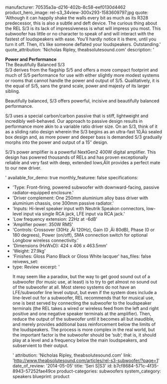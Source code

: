 manufacturer: 70535a3a-d216-402b-8c58-eef0130d4462
product_hero_image: rel-s3_34view-300x293-1583609797.jpg
quote: 'Although it can happily shake the walls every bit as much as its R328 predecessor, this is also a subtle and deft device. The curious thing about the REL S/3 is its lack of impressiveness is what will impress you most. This subwoofer has little or no character to speak of and will interact with the fastest of loudspeakers with ease. You’ll hardly notice it is there, until you turn it off. Then, it’s like someone deflated your loudspeakers. Outstanding.'
quote_attribution: 'Nicholas Ripley, theabsolutesound.com'
description: '<p><strong>Power and Performance</strong><br>The Beautifully Balanced S/3<br>S/3 derives from the flagship S/5 and offers a more compact footprint and much of S/5 performance for use with either slightly more modest systems or rooms that cannot handle the power and output of S/5. Qualitatively, it is the equal of S/5, sans the grand scale, power and majesty of its larger sibling.</p><p>Beautifully balanced, S/3 offers powerful, incisive and beautifully balanced performance.</p><p>S/3 uses a special carbon/carbon passive that is stiff, lightweight and incredibly well-behaved. Our approach to passive design results in performance more akin to a variable ratio driver size. On an S/3, think of it as a sliding ratio design wherein the S/3 begins as an ultra-fast 10‚Äù sealed box design and, as more power and deeper bass is demanded S/3 gradually morphs into the power and output of a 15″ design.</p><p>S/3’s power amplifier is a powerful NextGen2 400W digital amplifier. This design has powered thousands of RELs and has proven exceptionally reliable and very fast with deep, extended lows‚Äîit provides a perfect mate to our new driver.</p>'
available_for_demo: true
monthly_featuree: false
specifications:
  - 'Type: Front-firing, powered subwoofer with downward-facing, passive radiator-equipped enclosure.'
  - 'Driver complement: One 250mm aluminium alloy bass driver with aluminium chassis, one 300mm passive radiator.'
  - 'Inputs: Hi-level speaker input with Neutrik Speakon connectors, low-level input via single RCA jack, LFE input via RCA jack.'
  - 'Low frequency extension: 22Hz at -6dB'
  - 'Amplifier power: 350W RMS'
  - 'Controls: Crossover (30Hz ‚Äì 120Hz), Gain (0 ‚Äì 80dB), Phase (0 or 180 degrees), Power (on/off), SMA connection switch for optional Longbow wireless connectivity.'
  - 'Dimensions (HxWxD): 424 x 406 x 463.5mm'
  - 'Weight: 27.9kg'
  - 'Finishes: Gloss Piano Black or Gloss White lacquer'
has_files: false
reivews_set:
  -
    type: Review
    excerpt: '<p>It may seem like a paradox, but the way to get good sound out of a subwoofer (for music use, at least) is to try to get almost no sound out of the subwoofer at all. Most stereo systems do not have an LFE/subwoofer line level output, but even if the system does include a line-level out for a subwoofer, REL recommends that for musical use, one is best served by connecting the subwoofer to the loudspeaker terminals (the REL takes a wired or wireless feed from the left and right positive and one negative speaker terminals at the amplifier). Then, reduce the output of the subwoofer until it becomes all but inaudible, and merely provides additional bass reinforcement below the limits of the loudspeakers. The process is more complex in the real world, but the important factor is the subwoofer should be ‘sub’; that is, it should play at a level and a frequency below the main loudspeakers, and subservient to their output.&nbsp; &nbsp;</p>'
    attribution: 'Nicholas Ripley, theabsolutesound.com'
    link: 'http://www.theabsolutesound.com/articles/rel-s3-subwoofer/?page=1'
    date_of_review: '2014-05-05'
title: 'Seri S|S3'
id: b7cf8684-571c-4f35-8943-57252fae49ce
product-categories: subwoofers
system_category: speakers
blueprint: product
